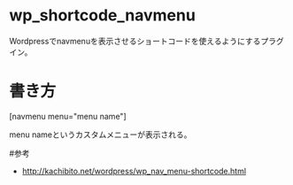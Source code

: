wp_shortcode_navmenu
====================

Wordpressでnavmenuを表示させるショートコードを使えるようにするプラグイン。

# 書き方

[navmenu menu="menu name"]

menu nameというカスタムメニューが表示される。

#参考

 * http://kachibito.net/wordpress/wp_nav_menu-shortcode.html